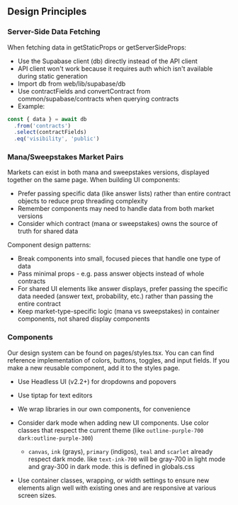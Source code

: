 ## Design Principles

### Server-Side Data Fetching

When fetching data in getStaticProps or getServerSideProps:

- Use the Supabase client (db) directly instead of the API client
- API client won't work because it requires auth which isn't available during static generation
- Import db from web/lib/supabase/db
- Use contractFields and convertContract from common/supabase/contracts when querying contracts
- Example:

```ts
const { data } = await db
  .from('contracts')
  .select(contractFields)
  .eq('visibility', 'public')
```

### Mana/Sweepstakes Market Pairs

Markets can exist in both mana and sweepstakes versions, displayed together on the same page. When building UI components:

- Prefer passing specific data (like answer lists) rather than entire contract objects to reduce prop threading complexity
- Remember components may need to handle data from both market versions
- Consider which contract (mana or sweepstakes) owns the source of truth for shared data

Component design patterns:

- Break components into small, focused pieces that handle one type of data
- Pass minimal props - e.g. pass answer objects instead of whole contracts
- For shared UI elements like answer displays, prefer passing the specific data needed (answer text, probability, etc.) rather than passing the entire contract
- Keep market-type-specific logic (mana vs sweepstakes) in container components, not shared display components

### Components

Our design system can be found on pages/styles.tsx. You can can find reference implementation of colors, buttons, toggles, and input fields. If you make a new reusable component, add it to the styles page.

- Use Headless UI (v2.2+) for dropdowns and popovers
- Use tiptap for text editors
- We wrap libraries in our own components, for convenience

- Consider dark mode when adding new UI components. Use color classes that respect the current theme (like `outline-purple-700 dark:outline-purple-300`)
  - `canvas`, `ink` (grays), `primary` (indigos), `teal` and `scarlet` already respect dark mode. like `text-ink-700` will be gray-700 in light mode and gray-300 in dark mode. this is defined in globals.css
- Use container classes, wrapping, or width settings to ensure new elements align well with existing ones and are responsive at various screen sizes.
